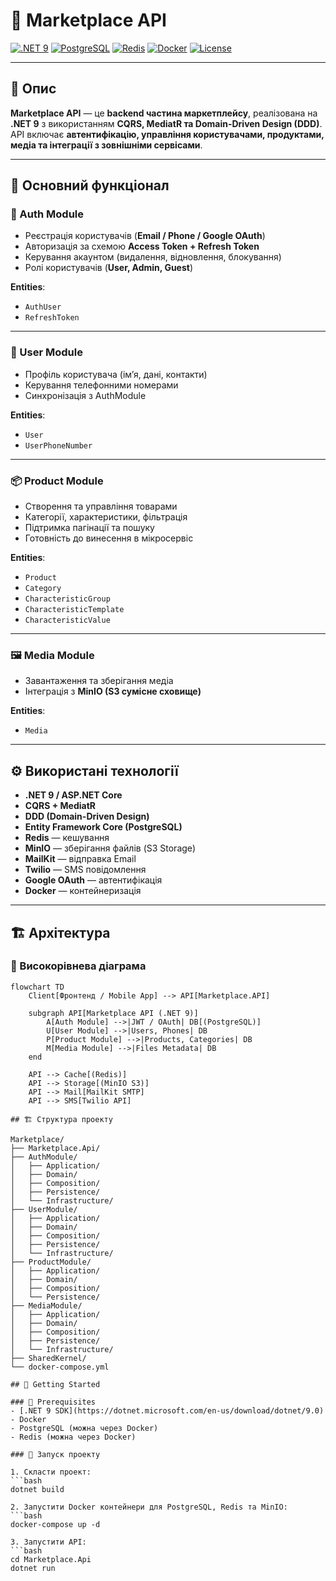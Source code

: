 # 🛒 Marketplace API

[![.NET 9](https://img.shields.io/badge/.NET-9-purple)](https://dotnet.microsoft.com/)
[![PostgreSQL](https://img.shields.io/badge/DB-PostgreSQL-blue)](https://www.postgresql.org/)
[![Redis](https://img.shields.io/badge/Cache-Redis-red)](https://redis.io/)
[![Docker](https://img.shields.io/badge/Docker-Ready-informational?logo=docker)](https://www.docker.com/)
[![License](https://img.shields.io/badge/License-MIT-green.svg)](LICENSE)

---

## 📌 Опис  
**Marketplace API** — це **backend частина маркетплейсу**, реалізована на **.NET 9** з використанням **CQRS, MediatR та Domain-Driven Design (DDD)**.  
API включає **автентифікацію, управління користувачами, продуктами, медіа та інтеграції з зовнішніми сервісами**.  

---

## 🚀 Основний функціонал  

### 🔐 Auth Module  
- Реєстрація користувачів (**Email / Phone / Google OAuth**)  
- Авторизація за схемою **Access Token + Refresh Token**  
- Керування акаунтом (видалення, відновлення, блокування)  
- Ролі користувачів (**User, Admin, Guest**)  

**Entities**:  
- `AuthUser`  
- `RefreshToken`  

---

### 👤 User Module  
- Профіль користувача (ім’я, дані, контакти)  
- Керування телефонними номерами  
- Синхронізація з AuthModule  

**Entities**:  
- `User`  
- `UserPhoneNumber`  

---

### 📦 Product Module  
- Створення та управління товарами  
- Категорії, характеристики, фільтрація  
- Підтримка пагінації та пошуку  
- Готовність до винесення в мікросервіс  

**Entities**:  
- `Product`  
- `Category`  
- `CharacteristicGroup`  
- `CharacteristicTemplate`  
- `CharacteristicValue`  

---

### 🖼️ Media Module  
- Завантаження та зберігання медіа  
- Інтеграція з **MinIO (S3 сумісне сховище)**  

**Entities**:  
- `Media`  

---

## ⚙️ Використані технології
- **.NET 9 / ASP.NET Core**  
- **CQRS + MediatR**  
- **DDD (Domain-Driven Design)**  
- **Entity Framework Core (PostgreSQL)**  
- **Redis** — кешування  
- **MinIO** — зберігання файлів (S3 Storage)  
- **MailKit** — відправка Email  
- **Twilio** — SMS повідомлення  
- **Google OAuth** — автентифікація  
- **Docker** — контейнеризація  

---

## 🏗️ Архітектура

### 🔹 Високорівнева діаграма  

```mermaid
flowchart TD
    Client[Фронтенд / Mobile App] --> API[Marketplace.API]

    subgraph API[Marketplace API (.NET 9)]
        A[Auth Module] -->|JWT / OAuth| DB[(PostgreSQL)]
        U[User Module] -->|Users, Phones| DB
        P[Product Module] -->|Products, Categories| DB
        M[Media Module] -->|Files Metadata| DB
    end

    API --> Cache[(Redis)]
    API --> Storage[(MinIO S3)]
    API --> Mail[MailKit SMTP]
    API --> SMS[Twilio API]

## 🏗️ Структура проекту

Marketplace/
├── Marketplace.Api/           
├── AuthModule/                
│   ├── Application/           
│   ├── Domain/    
│   ├── Composition/            
│   ├── Persistence/           
│   └── Infrastructure/        
├── UserModule/                
│   ├── Application/
│   ├── Domain/
│   ├── Composition/
│   ├── Persistence/
│   └── Infrastructure/
├── ProductModule/             
│   ├── Application/
│   ├── Domain/
│   ├── Composition/
│   └── Persistence/
├── MediaModule/               
│   ├── Application/
│   ├── Domain/
│   ├── Composition/
│   ├── Persistence/
│   └── Infrastructure/
├── SharedKernel/              
└── docker-compose.yml

## 🏁 Getting Started

### 🔹 Prerequisites
- [.NET 9 SDK](https://dotnet.microsoft.com/en-us/download/dotnet/9.0)
- Docker
- PostgreSQL (можна через Docker)
- Redis (можна через Docker)

### 🔹 Запуск проекту

1. Скласти проект:
```bash
dotnet build

2. Запустити Docker контейнери для PostgreSQL, Redis та MinIO:
```bash
docker-compose up -d

3. Запустити API:
```bash
cd Marketplace.Api
dotnet run